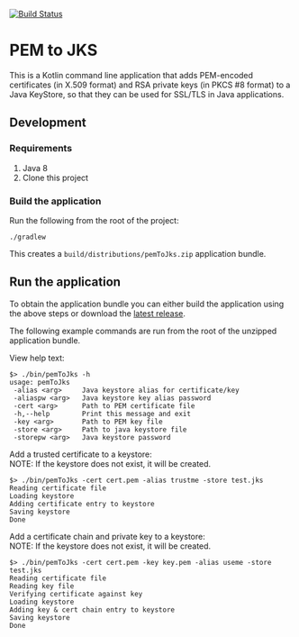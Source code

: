 [![Build Status](https://travis-ci.org/tomcz/pemToJks.svg?branch=master)](https://travis-ci.org/tomcz/pemToJks)

# PEM to JKS

This is a Kotlin command line application that adds PEM-encoded certificates (in X.509 format)
and RSA private keys (in PKCS #8 format) to a Java KeyStore, so that they can be used for
SSL/TLS in Java applications.

## Development

### Requirements

1. Java 8
2. Clone this project

### Build the application

Run the following from the root of the project:

```
./gradlew
```

This creates a `build/distributions/pemToJks.zip` application bundle.

## Run the application

To obtain the application bundle you can either build the application using the above steps or download the [latest release](https://github.com/tomcz/pemToJks/releases).

The following example commands are run from the root of the unzipped application bundle.

View help text:

```
$> ./bin/pemToJks -h
usage: pemToJks
 -alias <arg>     Java keystore alias for certificate/key
 -aliaspw <arg>   Java keystore key alias password
 -cert <arg>      Path to PEM certificate file
 -h,--help        Print this message and exit
 -key <arg>       Path to PEM key file
 -store <arg>     Path to java keystore file
 -storepw <arg>   Java keystore password
```

Add a trusted certificate to a keystore:  
NOTE: If the keystore does not exist, it will be created.

```
$> ./bin/pemToJks -cert cert.pem -alias trustme -store test.jks
Reading certificate file
Loading keystore
Adding certificate entry to keystore
Saving keystore
Done
```

Add a certificate chain and private key to a keystore:  
NOTE: If the keystore does not exist, it will be created.

```
$> ./bin/pemToJks -cert cert.pem -key key.pem -alias useme -store test.jks 
Reading certificate file
Reading key file
Verifying certificate against key
Loading keystore
Adding key & cert chain entry to keystore
Saving keystore
Done
```
